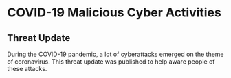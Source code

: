 # COVID-19 Malicious Cyber Activities 
## Threat Update
During the COVID-19 pandemic, a lot of cyberattacks emerged on the theme of coronavirus. This threat update was published to help aware people of these attacks.
